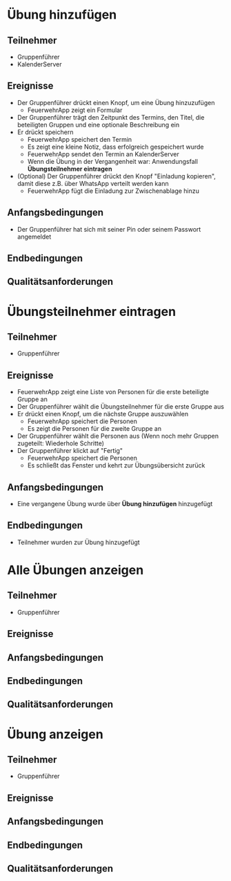 # Übung hinzufügen
## Teilnehmer
- Gruppenführer
- KalenderServer
## Ereignisse
- Der Gruppenführer drückt einen Knopf, um eine Übung hinzuzufügen
  - FeuerwehrApp zeigt ein Formular
- Der Gruppenführer trägt den Zeitpunkt des Termins, den Titel, die beteiligten Gruppen und eine optionale Beschreibung ein
- Er drückt speichern
  - FeuerwehrApp speichert den Termin 
  - Es zeigt eine kleine Notiz, dass erfolgreich gespeichert wurde
  - FeuerwehrApp sendet den Termin an KalenderServer
  - Wenn die Übung in der Vergangenheit war: Anwendungsfall **Übungsteilnehmer eintragen**
- (Optional) Der Gruppenführer drückt den Knopf "Einladung kopieren", damit diese z.B. über WhatsApp verteilt werden kann
  - FeuerwehrApp fügt die Einladung zur Zwischenablage hinzu
## Anfangsbedingungen
- Der Gruppenführer hat sich mit seiner Pin oder seinem Passwort angemeldet
## Endbedingungen
## Qualitätsanforderungen

# Übungsteilnehmer eintragen
## Teilnehmer
- Gruppenführer
## Ereignisse
  - FeuerwehrApp zeigt eine Liste von Personen für die erste beteiligte Gruppe an
- Der Gruppenführer wählt die Übungsteilnehmer für die erste Gruppe aus
- Er drückt einen Knopf, um die nächste Gruppe auszuwählen
  - FeuerwehrApp speichert die Personen
  - Es zeigt die Personen für die zweite Gruppe an
- Der Gruppenführer wählt die Personen aus
(Wenn noch mehr Gruppen zugeteilt: Wiederhole Schritte)
- Der Gruppenführer klickt auf "Fertig"
  - FeuerwehrApp speichert die Personen
  - Es schließt das Fenster und kehrt zur Übungsübersicht zurück
## Anfangsbedingungen
- Eine vergangene Übung wurde über **Übung hinzufügen** hinzugefügt
## Endbedingungen
- Teilnehmer wurden zur Übung hinzugefügt

# Alle Übungen anzeigen
## Teilnehmer
- Gruppenführer
## Ereignisse
## Anfangsbedingungen
## Endbedingungen
## Qualitätsanforderungen

# Übung anzeigen
## Teilnehmer
- Gruppenführer
## Ereignisse
## Anfangsbedingungen
## Endbedingungen
## Qualitätsanforderungen
